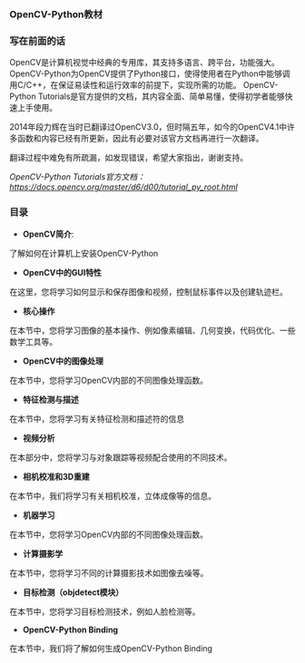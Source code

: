 ### OpenCV-Python教材


 
   

### 写在前面的话
OpenCV是计算机视觉中经典的专用库，其支持多语言、跨平台，功能强大。
OpenCV-Python为OpenCV提供了Python接口，使得使用者在Python中能够调用C/C++，在保证易读性和运行效率的前提下，实现所需的功能。
OpenCV-Python Tutorials是官方提供的文档，其内容全面、简单易懂，使得初学者能够快速上手使用。

2014年段力辉在当时已翻译过OpenCV3.0，但时隔五年，如今的OpenCV4.1中许多函数和内容已经有所更新，因此有必要对该官方文档再进行一次翻译。

翻译过程中难免有所疏漏，如发现错误，希望大家指出，谢谢支持。

*OpenCV-Python Tutorials官方文档：https://docs.opencv.org/master/d6/d00/tutorial_py_root.html*

### 目录
- **OpenCV简介**:

了解如何在计算机上安装OpenCV-Python

- **OpenCV中的GUI特性**

在这里，您将学习如何显示和保存图像和视频，控制鼠标事件以及创建轨迹栏。

- **核心操作**

在本节中，您将学习图像的基本操作、例如像素编辑、几何变换，代码优化、一些数学工具等。

- **OpenCV中的图像处理**

在本节中，您将学习OpenCV内部的不同图像处理函数。

- **特征检测与描述**

在本节中，您将学习有关特征检测和描述符的信息

- **视频分析**

在本部分中，您将学习与对象跟踪等视频配合使用的不同技术。

- **相机校准和3D重建**

在本节中，我们将学习有关相机校准，立体成像等的信息。

- **机器学习**

在本节中，您将学习OpenCV内部的不同图像处理函数。

- **计算摄影学**

在本节中，您将学习不同的计算摄影技术如图像去噪等。

- **目标检测（objdetect模块）**

在本节中，您将学习目标检测技术，例如人脸检测等。

- **OpenCV-Python Binding**

在本节中，我们将了解如何生成OpenCV-Python Binding